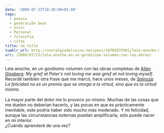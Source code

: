 ```yaml
---
date: '2009-07-23T18:38:00+01:00'
tags:
  - poesía
  - generación beat
  - vivir
  - Personal
  - filosofía
  - citas
title: no title
tumblr_url: http://nostalgiadelreino.net/post/18785837901/leía-anoche-en-un-gordísimo-volumen-con-las-obras
url: /2009/07/23/leía-anoche-en-un-gordísimo-volumen-con-las-obras/
---
```


<p>Leía anoche, en un gordísimo volumen con las obras completas de <a href="http://es.wikipedia.org/wiki/Allen_Ginsberg">Allen Ginsberg</a>: <em>My grief at Peter&rsquo;s not loving me was grief at not loving myself</em>. Recordé también otra frase que me marcó, hace unos meses, de <a href="http://es.wikipedia.org/wiki/Baruch_Spinoza">Spinoza</a>:<em> La felicidad no es un premio que se otorga a la virtud, sino que es la virtud misma</em>.<br/><br/>La mayor parte del dolor me lo provoco yo mismo. Muchas de las cosas que me duelen no deberían hacerlo, y las pocas en que es prácticamente inevitable, este podría haber sido mucho más moderado. Y mi felicidad, aunque las circunstancias externas puedan amplificarla, sólo puede nacer en mi interior.<br/>¿Cuándo aprenderé de una vez?</p><div class="blogger-post-footer"><img width="1" height="1" src="https://blogger.googleusercontent.com/tracker/1180118427259117074-9020347267029430893?l=nostalgiadelreino.blogspot.com" alt=""/></div>
